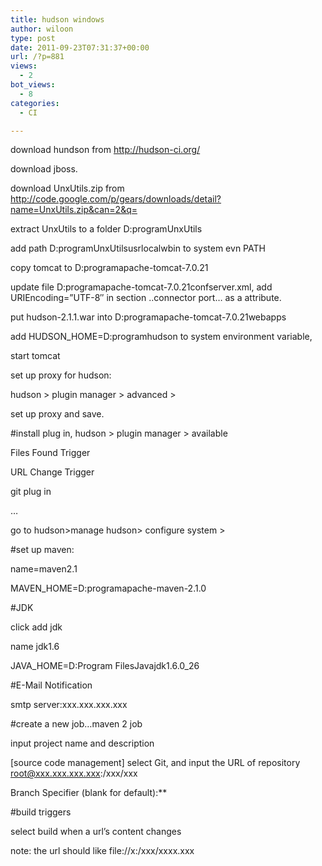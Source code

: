 ```yaml
---
title: hudson windows
author: wiloon
type: post
date: 2011-09-23T07:31:37+00:00
url: /?p=881
views:
  - 2
bot_views:
  - 8
categories:
  - CI

---
```

download hundson from http://hudson-ci.org/
  
download jboss.
  
download UnxUtils.zip from http://code.google.com/p/gears/downloads/detail?name=UnxUtils.zip&can=2&q=
  
extract UnxUtils to a folder D:programUnxUtils
  
add path D:programUnxUtilsusrlocalwbin to system evn PATH
  
copy tomcat to D:programapache-tomcat-7.0.21
  
update file D:programapache-tomcat-7.0.21confserver.xml, add URIEncoding=&#8221;UTF-8&#8243; in section ..connector port&#8230; as a attribute.
  
put hudson-2.1.1.war into D:programapache-tomcat-7.0.21webapps
  
add HUDSON_HOME=D:programhudson to system environment variable,
  
start tomcat
  
set up proxy for hudson:
  
hudson > plugin manager > advanced >
  
set up proxy and save.
  
#install plug in, hudson > plugin manager > available
  
Files Found Trigger
  
URL Change Trigger

git plug in
  
&#8230;
  
go to hudson>manage hudson> configure system >
  
#set up maven:
  
name=maven2.1
  
MAVEN_HOME=D:programapache-maven-2.1.0
  
#JDK
  
click add jdk
  
name jdk1.6
  
JAVA\_HOME=D:Program FilesJavajdk1.6.0\_26
  
#E-Mail Notification
  
smtp server:xxx.xxx.xxx.xxx
  
#create a new job&#8230;maven 2 job
  
input project name and description
  
[source code management] select Git, and input the URL of repository root@xxx.xxx.xxx.xxx:/xxx/xxx
  
Branch Specifier (blank for default):**
  
#build triggers
  
select build when a url&#8217;s content changes
  
note: the url should like file://x:/xxx/xxxx.xxx